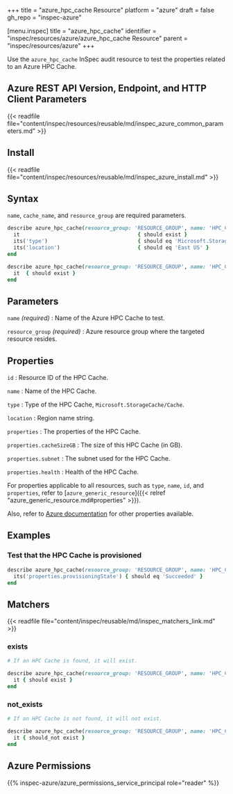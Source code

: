 +++
title = "azure_hpc_cache Resource"
platform = "azure"
draft = false
gh_repo = "inspec-azure"

[menu.inspec]
title = "azure_hpc_cache"
identifier = "inspec/resources/azure/azure_hpc_cache Resource"
parent = "inspec/resources/azure"
+++

Use the `azure_hpc_cache` InSpec audit resource to test the properties related to an Azure HPC Cache.

## Azure REST API Version, Endpoint, and HTTP Client Parameters

{{< readfile file="content/inspec/resources/reusable/md/inspec_azure_common_parameters.md" >}}

## Install

{{< readfile file="content/inspec/resources/reusable/md/inspec_azure_install.md" >}}

## Syntax

`name`, `cache_name`, and `resource_group` are required parameters.

```ruby
describe azure_hpc_cache(resource_group: 'RESOURCE_GROUP', name: 'HPC_CACHE_NAME') do
  it                                      { should exist }
  its('type')                             { should eq 'Microsoft.StorageCache/Cache' }
  its('location')                         { should eq 'East US' }
end
```

```ruby
describe azure_hpc_cache(resource_group: 'RESOURCE_GROUP', name: 'HPC_CACHE_NAME') do
  it  { should exist }
end
```

## Parameters

`name` _(required)_
: Name of the Azure HPC Cache to test.

`resource_group` _(required)_
: Azure resource group where the targeted resource resides.

## Properties

`id`
: Resource ID of the HPC Cache.

`name`
: Name of the HPC Cache.

`type`
: Type of the HPC Cache, `Microsoft.StorageCache/Cache`.

`location`
: Region name string.

`properties`
: The properties of the HPC Cache.

`properties.cacheSizeGB`
: The size of this HPC Cache (in GB).

`properties.subnet`
: The subnet used for the HPC Cache.

`properties.health`
: Health of the HPC Cache.

For properties applicable to all resources, such as `type`, `name`, `id`, and `properties`, refer to [`azure_generic_resource`]({{< relref "azure_generic_resource.md#properties" >}}).

Also, refer to [Azure documentation](https://docs.microsoft.com/en-us/rest/api/storagecache/caches/get#cache) for other properties available.

## Examples

### Test that the HPC Cache is provisioned

```ruby
describe azure_hpc_cache(resource_group: 'RESOURCE_GROUP', name: 'HPC_CACHE_NAME') do
  its('properties.provisioningState') { should eq 'Succeeded' }
end
```

## Matchers

{{< readfile file="content/inspec/reusable/md/inspec_matchers_link.md" >}}

### exists

```ruby
# If an HPC Cache is found, it will exist.

describe azure_hpc_cache(resource_group: 'RESOURCE_GROUP', name: 'HPC_CACHE_NAME') do
  it { should exist }
end
```

### not_exists

```ruby
# If an HPC Cache is not found, it will not exist.

describe azure_hpc_cache(resource_group: 'RESOURCE_GROUP', name: 'HPC_CACHE_NAME') do
  it { should_not exist }
end
```

## Azure Permissions

{{% inspec-azure/azure_permissions_service_principal role="reader" %}}
